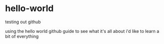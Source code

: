 # hello-world
testing out github

using the hello world github guide to see what it's all about
i'd like to learn a bit of everything
